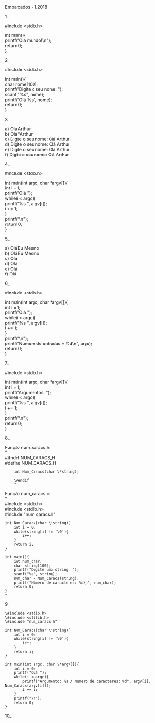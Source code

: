 Embarcados - 1.2018

1_  

\#include <stdio.h>  

int main(){  
	printf("Olá mundo!\n");  
	return 0;  
}  

2_  

\#include <stdio.h>  

int main(){  
	char nome[100];  
	printf("Digite o seu nome: ");  
	scanf("%s", nome);  
	printf("Olá %s", nome);  
	return 0;  
}  

3_  

a) Ola Arthur  
b) Ola "Arthur  
c) Digite o seu nome: Olá Arthur  
d) Digite o seu nome: Olá Arthur  
e) Digite o seu nome: Olá Arthur  
f) Digite o seu nome: Olá Arthur    

4_  

\#include <stdio.h>

int main(int argc, char \*argv[]){  
	int i = 1;  
	printf("Olá ");  
	while(i < argc){  
		printf("%s ", argv[i]);  
		i += 1;  
	}  
	printf("\n");  
	return 0;  
}  

5_  

a) Olá Eu Mesmo  
b) Olá Eu Mesmo  
c) Olá  
d) Olá  
e) Olá  
f) Olá  

6_  

\#include <stdio.h>  

int main(int argc, char \*argv[]){  
	int i = 1;  
	printf("Olá ");  
	while(i < argc){  
		printf("%s ", argv[i]);  
		i += 1;  
	}  
	printf("\n");  
	printf("Numero de entradas = %d\n", argc);  
	return 0;  
}  

7_  

\#include <stdio.h>  

int main(int argc, char \*argv[]){    
	int i = 1;  
	printf("Argumentos: ");  
	while(i < argc){  
		printf("%s ", argv[i]);  
		i += 1;  
	}  
	printf("\n");  
	return 0;  
}  

8_  

Função num_caracs.h:  
		"  
		\#ifndef NUM_CARACS_H  
		\#define NUM_CARACS_H  

		int Num_Caracs(char \*string);  

		\#endif  
		"  

Função num_caracs.c:  
	"  
	\#include <stdio.h>  
	\#include <stdlib.h>  
	\#include "num_caracs.h"  

	int Num_Caracs(char \*string){  
		int i = 0;  
		while(string[i] != '\0'){  
			i++;  
		}  
		return i;  
	}  

	int main(){  
		int num_char;  
		char string[100];  
		printf("Digite uma string: ");  
		scanf("%s", string);  
		num_char = Num_Caracs(string);  
		printf("Número de caracteres: %d\n", num_char);  
		return 0;  
	}  
	"  

9_  

	\#include <stdio.h>  
	\#include <stdlib.h>  
	\#include "num_caracs.h"  

	int Num_Caracs(char \*string){  
		int i = 0;  
		while(string[i] != '\0'){  
			i++;  
		}  
		return i;  
	}  

	int main(int argc, char \*argv[]){  
		int i = 0;  
		printf("Olá ");  
		while(i < argc){  
			printf("Argumento: %s / Numero de caracteres: %d", argv[i], Num_Caracs(argv[i]));  
			i += 1;  
		}  
		printf("\n");  
		return 0;  
	}  

10_  

